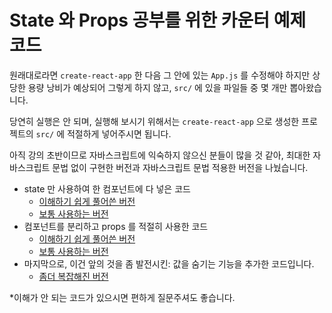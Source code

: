 # State 와 Props 공부를 위한 카운터 예제 코드

원래대로라면 `create-react-app` 한 다음 그 안에 있는 `App.js` 를 수정해야 하지만
상당한 용량 낭비가 예상되어 그렇게 하지 않고, `src/` 에 있을 파일들 중 몇 개만 뽑아왔습니다.

당연히 실행은 안 되며, 실행해 보시기 위해서는 `create-react-app` 으로 생성한 프로젝트의 `src/` 에 적절하게 넣어주시면 됩니다.

아직 강의 초반이므로 자바스크립트에 익숙하지 않으신 분들이 많을 것 같아, 최대한 자바스크립트 문법 없이 구현한 버전과 자바스크립트 문법 적용한 버전을 나눴습니다.

- state 만 사용하여 한 컴포넌트에 다 넣은 코드
  - [이해하기 쉽게 풀어쓴 버전](1.state-example-easy)
  - [보통 사용하는 버전](2.state-example-hard) 
- 컴포넌트를 분리하고 props 를 적절히 사용한 코드
  - [이해하기 쉽게 풀어쓴 버전](3.props-example-easy)
  - [보통 사용하는 버전](4.props-example-hard)
- 마지막으로, 이건 앞의 것을 좀 발전시킨: 값을 숨기는 기능을 추가한 코드입니다.
  - [좀더 복잡해진 버전](5.counter-example-final)


*이해가 안 되는 코드가 있으시면 편하게 질문주셔도 좋습니다.